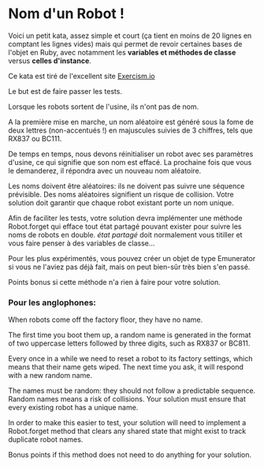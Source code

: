 # Nom d'un Robot !

Voici un petit kata, assez simple et court (ça tient en moins de 20 lignes en comptant les lignes vides) mais qui permet de revoir certaines bases de l'objet en Ruby, avec notamment les **variables et méthodes de classe** versus **celles d'instance**.  

Ce kata est tiré de l'excellent site [Exercism.io](https://exercism.io)

Le but est de faire passer les tests.  

Lorsque les robots sortent de l'usine, ils n'ont pas de nom.  

A la première mise en marche, un nom aléatoire est généré sous la fome de deux lettres (non-accentués !) en majuscules suivies de 3 chiffres, tels que RX837 ou BC111. 

De temps en temps, nous devons réinitialiser un robot avec ses paramètres d'usine, ce qui signifie que son nom est effacé. La prochaine fois que vous le demanderez, il répondra avec un nouveau nom aléatoire. 

Les noms doivent être aléatoires: ils ne doivent pas suivre une séquence prévisible. Des noms aléatoires signifient un risque de collision. Votre solution doit garantir que chaque robot existant porte un nom unique. 

Afin de faciliter les tests, votre solution devra implémenter une méthode Robot.forget qui efface tout état partagé pouvant exister pour suivre les noms de robots en double. *état partagé* doit normalement vous titiller et vous faire penser à des variables de classe... 

Pour les plus expérimentés, vous pouvez créer un objet de type Emunerator si vous ne l'aviez pas déjà fait, mais on peut bien-sûr très bien s'en passé. 

Points bonus si cette méthode n'a rien à faire pour votre solution. 

### Pour les anglophones:

When robots come off the factory floor, they have no name. 

The first time you boot them up, a random name is generated in the format of two uppercase letters followed by three digits, such as RX837 or BC811.  

Every once in a while we need to reset a robot to its factory settings, which means that their name gets wiped. The next time you ask, it will respond with a new random name.  

The names must be random: they should not follow a predictable sequence. Random names means a risk of collisions. Your solution must ensure that every existing robot has a unique name.  

In order to make this easier to test, your solution will need to implement a Robot.forget method that clears any shared state that might exist to track duplicate robot names.  

Bonus points if this method does not need to do anything for your solution.  
